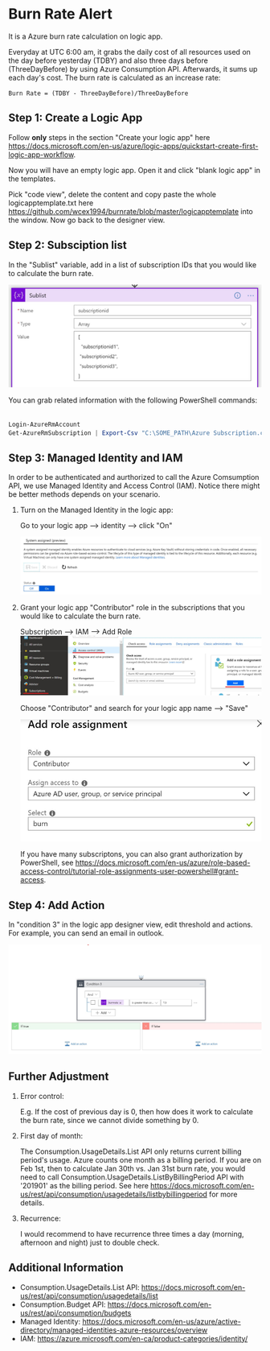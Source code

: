 # Burn Rate Alert
It is a Azure burn rate calculation on logic app.

Everyday at UTC 6:00 am, it grabs the daily cost of all resources used on the day before yesterday (TDBY) and also three days before (ThreeDayBefore) by using Azure Consumption API. Afterwards, it sums up each day's cost. The burn rate is calculated as an increase rate:

    Burn Rate = (TDBY - ThreeDayBefore)/ThreeDayBefore

## Step 1: Create a Logic App

Follow **only** steps in the section "Create your logic app" here <https://docs.microsoft.com/en-us/azure/logic-apps/quickstart-create-first-logic-app-workflow>.

Now you will have an empty logic app. Open it and click "blank logic app" in the templates.  

Pick "code view", delete the content and copy paste the whole logicapptemplate.txt here <https://github.com/wcex1994/burnrate/blob/master/logicapptemplate> into the window. Now go back to the designer view.

## Step 2: Subsciption list

In the "Sublist" variable, add in a list of subscription IDs that you would like to calculate the burn rate.

![alt text](https://github.com/wcex1994/burnrate/blob/master/pictures/subscriptionid.jpg "sub_id")

You can grab related information with the following PowerShell commands:

```POWERSHELL

Login-AzureRmAccount
Get-AzureRmSubscription | Export-Csv "C:\SOME_PATH\Azure Subscription.csv"
```

## Step 3: Managed Identity and IAM

In order to be authenticated and aurthorized to call the Azure Comsumption API, we use Managed Identity and Access Control (IAM). Notice there might be better methods depends on your scenario.

1. Turn on the Managed Identity in the logic app:

    Go to your logic app --> identity --> click "On"

    ![alt text](https://github.com/wcex1994/burnrate/blob/master/pictures/turn_on_mi.jpg "turn_on_MI")

2. Grant your logic app "Contributor" role in the subscriptions that you would like to calculate the burn rate.

    Subscription --> IAM --> Add Role
    ![alt text](https://github.com/wcex1994/burnrate/blob/master/pictures/iam_s1.jpg "turn_on_MI")

    Choose "Contributor" and search for your logic app name --> "Save"

    ![alt text](https://github.com/wcex1994/burnrate/blob/master/pictures/iam_s2.jpg "turn_on_MI")

    If you have many subscriptons, you can also grant authorization by PowerShell, see <https://docs.microsoft.com/en-us/azure/role-based-access-control/tutorial-role-assignments-user-powershell#grant-access>.


## Step 4: Add Action

In "condition 3" in the logic app designer view, edit threshold and actions. For example, you can send an email in outlook.

![alt text](https://github.com/wcex1994/burnrate/blob/master/pictures/actions.jpg "action")

## Further Adjustment

1. Error control:
 
    E.g. If the cost of previous day is 0, then how does it work to calculate the burn rate, since we cannot divide something by 0.

2. First day of month:

    The Consumption.UsageDetails.List API only returns current billing period's usage. Azure counts one month as a billing period. If you are on Feb 1st, then to calculate Jan 30th vs. Jan 31st burn rate, you would need to call Consumption.UsageDetails.ListByBillingPeriod API with '201901' as the billing period. See here <https://docs.microsoft.com/en-us/rest/api/consumption/usagedetails/listbybillingperiod> for more details.
    
3. Recurrence:
    
    I would recommend to have recurrence three times a day (morning, afternoon and night) just to double check. 

## Additional Information

* Consumption.UsageDetails.List API: <https://docs.microsoft.com/en-us/rest/api/consumption/usagedetails/list>
* Consumption.Budget API: <https://docs.microsoft.com/en-us/rest/api/consumption/budgets>
* Managed Identity: <https://docs.microsoft.com/en-us/azure/active-directory/managed-identities-azure-resources/overview>
* IAM: <https://azure.microsoft.com/en-ca/product-categories/identity/>

